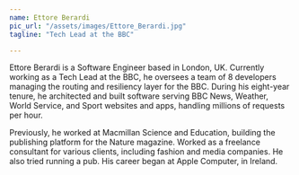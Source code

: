 ```yaml
---
name: Ettore Berardi
pic_url: "/assets/images/Ettore_Berardi.jpg"
tagline: "Tech Lead at the BBC"

---
```

Ettore Berardi is a Software Engineer based in London, UK. Currently working as a Tech Lead at the BBC, he oversees a team of 8 developers managing the routing and resiliency layer for the BBC.
During his eight-year tenure, he architected and built software serving BBC News, Weather, World Service, and Sport websites and apps, handling millions of requests per hour.

Previously, he worked at Macmillan Science and Education, building the publishing platform for the Nature magazine. Worked as a freelance consultant for various clients, including fashion and media companies. He also tried running a pub. His career began at Apple Computer, in Ireland.
